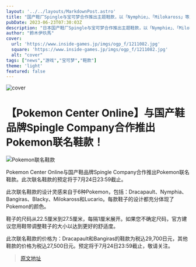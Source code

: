 ```yaml
---
layout: '../../layouts/MarkdownPost.astro'
title: "国产鞋厂Spingle与宝可梦合作推出主题鞋款，以「Nymphie」、「Milokaross」等人气宝可梦为设计灵感"
pubDate: 2023-06-23T07:30:03Z
description: "日本国产鞋厂Spingle与宝可梦合作推出主题鞋款，以「Nymphie」、「Milokaross」等人气宝可梦为设计灵感，现已开始接受预订。"
author: "鈴木伊玖馬"
cover:
  url: 'https://www.inside-games.jp/imgs/ogp_f/1211082.jpg'
  square: 'https://www.inside-games.jp/imgs/ogp_f/1211082.jpg'
  alt: "cover"
tags: ["news","游戏","宝可梦","鞋款"]
theme: 'light'
featured: false
---
```


![cover](https://www.inside-games.jp/imgs/ogp_f/1211082.jpg)

# 【Pokemon Center Online】与国产鞋品牌Spingle Company合作推出Pokemon联名鞋款！

![Pokemon联名鞋款](https://www.inside-games.jp/imgs/zoom/1211025.png)

Pokemon Center Online与国产鞋品牌Spingle Company合作推出Pokemon联名鞋款。此次联名鞋款的预定将于7月24日23:59截止。

此次联名鞋款的设计灵感来自于6种Pokemon，包括：Dracapault、Nymphia、Bangiras、Blacky、Milokaross和Lucario。每款鞋子的设计都充分体现了Pokemon的颜色。

鞋子的尺码从22.5厘米到27.5厘米，每隔1厘米展开。如果您不确定尺码，官方建议您用鞋带调整鞋子的大小以达到更好的舒适度。

此次联名鞋款的价格为：Dracapault和Bangiras的鞋款为税込29,700日元，其他鞋款的价格为税込27,500日元。预定将于7月24日23:59截止，敬请关注。

>[原文地址](https://www.inside-games.jp/article/2023/06/23/146774.html)  